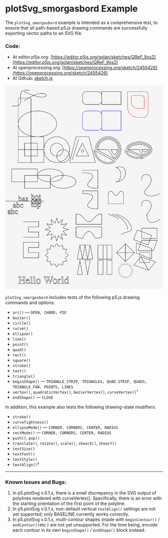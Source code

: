 # plotSvg_smorgasbord Example

The `plotSvg_smorgasbord` example is intended as a comprehensive test, to ensure that all path-based p5.js drawing commands are successfully exporting vector paths to an SVG file. 

### Code: 

* At editor.p5js.org: [https://editor.p5js.org/golan/sketches/QReF_9ss2](https://editor.p5js.org/golan/sketches/QReF_9ss2)
* At openprocessing.org: [https://openprocessing.org/sketch/2455426](https://openprocessing.org/sketch/2455426)
* At Github: [sketch.js](https://raw.githubusercontent.com/golanlevin/p5.plotSvg/refs/heads/main/examples/plotSvg_smorgasbord/sketch.js)

![plotSvg_smorgasbord.png](plotSvg_smorgasbord.png)

`plotSvg_smorgasbord` 
includes tests of the following p5.js drawing commands and options: 

* `arc()` — `OPEN, CHORD, PIE`
* `bezier()`
* `circle()`
* `curve()`
* `ellipse()`
* `line()`
* `point()`
* `quad()`
* `rect()`
* `square()`
* `stroke()`
* `text()`
* `triangle()`
* `beginShape()` — `TRIANGLE_STRIP, TRIANGLES, QUAD_STRIP, QUADS, TRIANGLE_FAN, POINTS, LINES`
* `vertex()`, `quadraticVertex()`, `bezierVertex()`, `curveVertex()`¹
* `endShape()` — `CLOSE`

In addition, this example also tests the following drawing-state modifiers:

* `stroke()`
* `curveTightness()`
* `ellipseMode()` — `CORNER, CORNERS, CENTER, RADIUS`
* `rectMode()` — `CORNER, CORNERS, CENTER, RADIUS`
* `push()`, `pop()`
* `translate()`, `rotate()`, `scale()`, `shearX()`, `shearY()`
* `textSize()`
* `textFont()`
* `textStyle()`
* `textAlign()`²

---

### Known Issues and Bugs: 

1. In p5.plotSvg v.0.1.x, there is a small discrepancy in the SVG output of polylines rendered with curveVertex(). Specifically, there is an error with the starting orientation of the first point of the polyline.
2. In p5.plotSvg v.0.1.x, non-default vertical `textAlign()` settings are not yet supported; only BASELINE currently works correctly.
3. In p5.plotSvg v.0.1.x, *multi-contour* shapes (made with `beginContour()` / `endContour()`etc.) are not yet unsupported. For the time being, encode each contour in its own `beginShape()` / `endShape()` block instead. 


